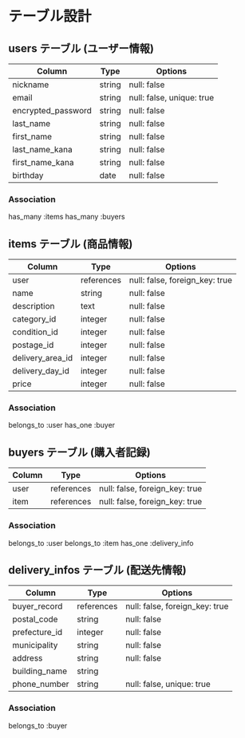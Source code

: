# テーブル設計


## users テーブル (ユーザー情報)

| Column                  | Type       | Options                    |
| ----------------------- | ---------- | -------------------------- |
| nickname                | string     | null: false                |
| email                   | string     | null: false, unique: true  |
| encrypted_password      | string     | null: false                |
| last_name               | string     | null: false                |
| first_name              | string     | null: false                |
| last_name_kana          | string     | null: false                |
| first_name_kana         | string     | null: false                |
| birthday                | date       | null: false                |

### Association

 has_many :items
 has_many :buyers
 
## items テーブル (商品情報)

| Column                 | Type        | Options                         |
| ---------------------- | ----------- | ------------------------------- |
| user                   | references  | null: false, foreign_key: true  |
| name                   | string      | null: false                     |
| description            | text        | null: false                     |
| category_id            | integer     | null: false                     |
| condition_id           | integer     | null: false                     |
| postage_id             | integer     | null: false                     |
| delivery_area_id       | integer     | null: false                     |
| delivery_day_id        | integer     | null: false                     |
| price                  | integer     | null: false                     |

### Association

belongs_to :user
has_one :buyer


## buyers テーブル (購入者記録)

| Column                 | Type        | Options                         |
| ---------------------- | ----------- | ------------------------------- |
| user                   | references  | null: false, foreign_key: true  |
| item                   | references  | null: false, foreign_key: true  |

### Association

belongs_to :user
belongs_to :item
has_one :delivery_info

## delivery_infos テーブル (配送先情報)

| Column                 | Type        | Options                         |
| ---------------------- | ----------- | ------------------------------- |
| buyer_record           | references  | null: false, foreign_key: true  |
| postal_code            | string      | null: false                     |
| prefecture_id          | integer     | null: false                     |
| municipality           | string      | null: false                     |
| address                | string      | null: false                     |
| building_name          | string      |                                 | 
| phone_number           | string      | null: false, unique: true       |

### Association

 belongs_to :buyer